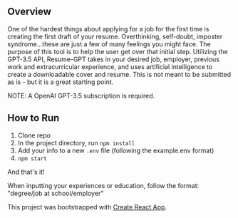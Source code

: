 ## Overview

One of the hardest things about applying for a job for the first time is creating the 
first draft of your resume. Overthinking, self-doubt, imposter syndrome...these are just a few
of many feelings you might face. The purpose of this tool is to help the user get over that
initial step. Utilizing the GPT-3.5 API, Resume-GPT takes in your desired job, employer,
previous work and extracurricular experience, and uses artificial intelligence to create
a downloadable cover and resume. This is not meant to be submitted as is - 
but it is a great starting point.

NOTE: A OpenAI GPT-3.5 subscription is required.

## How to Run

1. Clone repo
2. In the project directory, run `npm install`
3. Add your info to a new `.env` file (following the example.env format)
4. `npm start`

And that's it!

When inputting your experiences or education, follow the format: "degree/job at school/employer"



This project was bootstrapped with [Create React App](https://github.com/facebook/create-react-app).

